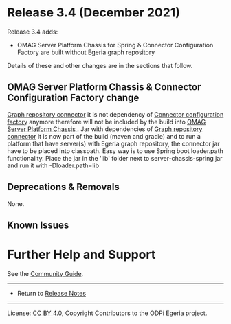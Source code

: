 <!-- SPDX-License-Identifier: CC-BY-4.0 -->
<!-- Copyright Contributors to the ODPi Egeria project. -->

# Release 3.4 (December 2021)

Release 3.4 adds:
  * OMAG Server Platform Chassis for Spring & Connector Configuration Factory are built without Egeria graph repository


Details of these and other changes are in the sections that follow.

## OMAG Server Platform Chassis & Connector Configuration Factory change

[Graph repository connector](https://github.com/odpi/egeria/open-metadata-implementation/adapters/open-connectors/repository-services-connectors/open-metadata-collection-store-connectors/graph-repository-connector/README.md)
it is not dependency of [Connector configuration factory](https://github.com/odpi/egeria/open-metadata-implementation/adapters/open-connectors/connector-configuration-factory/README.md) 
anymore therefore will not be included by the build into [ OMAG Server Platform Chassis ](ohttps://github.com/odpi/egeria/open-metadata-implementation/server-chassis/server-chassis-spring/README.md).
Jar with dependencies of [Graph repository connector](https://github.com/odpi/egeria/open-metadata-implementation/adapters/open-connectors/repository-services-connectors/open-metadata-collection-store-connectors/graph-repository-connector/README.md) 
it is now part of the build (maven and gradle) and to run a platform that have server(s) with Egeria graph repository,
the connector jar have to be placed into classpath. Easy way is to use Spring boot loader.path functionality. Place the 
jar in the 'lib' folder next to server-chassis-spring jar and run it with -Dloader.path=lib

## Deprecations & Removals

None.

## Known Issues

# Further Help and Support

See the [Community Guide](../Community-Guide.md).

----
* Return to [Release Notes](.)
   
----
License: [CC BY 4.0](https://creativecommons.org/licenses/by/4.0/),
Copyright Contributors to the ODPi Egeria project.
